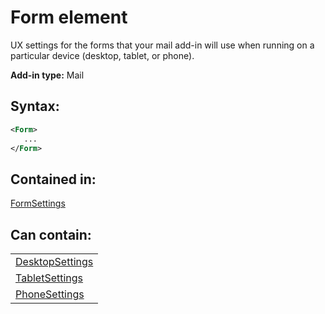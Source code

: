 
# Form element
UX settings for the forms that your mail add-in will use when running on a particular device (desktop, tablet, or phone).

 **Add-in type:** Mail


## Syntax:


```XML
<Form>
   ...
</Form>
```


## Contained in:

[FormSettings](../../reference/manifest/formsettings.md)


## Can contain:


||
|:-----|
|[DesktopSettings](../../reference/manifest/desktopsettings.md)|
|[TabletSettings](../../reference/manifest/tabletsettings.md)|
|[PhoneSettings](../../reference/manifest/phonesettings.md)|
